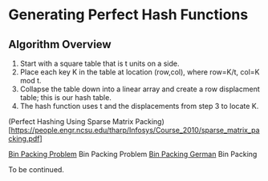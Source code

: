 # Generating Perfect Hash Functions

## Algorithm Overview

1. Start with a square table that is t units on a side.
2. Place each key K in the table at location (row,col), where row=K/t, col=K mod t.
3. Collapse the table down into a linear array and create a row displacment table; this is our hash table.
4. The hash function uses t and the displacements from step 3 to locate K.

(Perfect Hashing Using Sparse Matrix Packing)[https://people.engr.ncsu.edu/tharp/Infosys/Course_2010/sparse_matrix_packing.pdf]

[Bin Packing Problem](https://en.wikipedia.org/wiki/Bin_packing_problem) Bin Packing Problem
[Bin Packing German](https://algo.rwth-aachen.de/~algorithmus/algo24.php) Bin Packing

To be continued.
